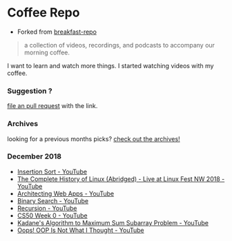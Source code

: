 # Coffee Repo #

* Forked from [breakfast-repo](https://github.com/ashleygwilliams/breakfast-repo)

> a collection of videos, recordings, and podcasts to accompany our morning coffee.

I want to learn and watch more things. I started watching videos with my coffee.

### Suggestion ?

[file an pull request](https://github.com/christopher-burke/coffee-repo/pulls) with the link.

### Archives

looking for a previous months picks? [check out the archives!](https://github.com/christopher-burke/coffee-repo/tree/coffee-repo/archives/)

### December 2018

* [Insertion Sort - YouTube](https://youtu.be/O0VbBkUvriI)
* [The Complete History of Linux (Abridged) - Live at Linux Fest NW 2018 - YouTube](https://youtu.be/UjDQtNYxtbU)
* [Architecting Web Apps - YouTube](https://youtu.be/UdpTC_pg_uA)
* [Binary Search - YouTube](https://youtu.be/T98PIp4omUA)
* [Recursion - YouTube](https://youtu.be/mz6tAJMVmfM)
* [CS50 Week 0 - YouTube](https://youtu.be/zFenJJtAEzE)
* [Kadane's Algorithm to Maximum Sum Subarray Problem - YouTube](https://youtu.be/86CQq3pKSUw)
* [Oops! OOP Is Not What I Thought - YouTube](https://youtu.be/91gxLyc9nXU)

